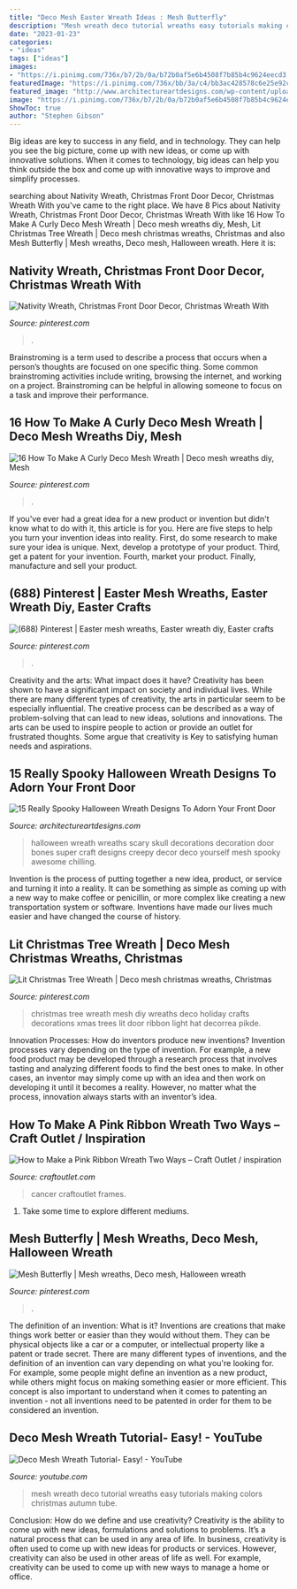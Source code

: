 ```yaml
---
title: "Deco Mesh Easter Wreath Ideas : Mesh Butterfly"
description: "Mesh wreath deco tutorial wreaths easy tutorials making colors christmas autumn tube"
date: "2023-01-23"
categories:
- "ideas"
tags: ["ideas"]
images:
- "https://i.pinimg.com/736x/b7/2b/0a/b72b0af5e6b4508f7b85b4c9624eecd3.jpg"
featuredImage: "https://i.pinimg.com/736x/bb/3a/c4/bb3ac428578c6e25e92ce376ea0a3630.jpg"
featured_image: "http://www.architectureartdesigns.com/wp-content/uploads/2015/10/518.jpg"
image: "https://i.pinimg.com/736x/b7/2b/0a/b72b0af5e6b4508f7b85b4c9624eecd3.jpg"
ShowToc: true
author: "Stephen Gibson"
---
```



Big ideas are key to success in any field, and in technology. They can help you see the big picture, come up with new ideas, or come up with innovative solutions. When it comes to technology, big ideas can help you think outside the box and come up with innovative ways to improve and simplify processes.

	

		
searching about Nativity Wreath, Christmas Front Door Decor, Christmas Wreath With you've came to the right place. We have 8 Pics about Nativity Wreath, Christmas Front Door Decor, Christmas Wreath With like 16 How To Make A Curly Deco Mesh Wreath | Deco mesh wreaths diy, Mesh, Lit Christmas Tree Wreath | Deco mesh christmas wreaths, Christmas and also Mesh Butterfly | Mesh wreaths, Deco mesh, Halloween wreath. Here it is:
		
    
## Nativity Wreath, Christmas Front Door Decor, Christmas Wreath With

<img loading=lazy src="https://i.pinimg.com/736x/bb/3a/c4/bb3ac428578c6e25e92ce376ea0a3630.jpg" onerror="this.onerror=null;this.src='https://tse4.mm.bing.net/th?id=OIP.VhdoY2AVdXfJvOp5-cgbnQHaJ4&amp;pid=15.1';" alt="Nativity Wreath, Christmas Front Door Decor, Christmas Wreath With">

_Source: pinterest.com_

>. 

	

Brainstroming is a term used to describe a process that occurs when a person’s thoughts are focused on one specific thing. Some common brainstroming activities include writing, browsing the internet, and working on a project. Brainstroming can be helpful in allowing someone to focus on a task and improve their performance.

    
## 16 How To Make A Curly Deco Mesh Wreath | Deco Mesh Wreaths Diy, Mesh

<img loading=lazy src="https://i.pinimg.com/736x/e0/b5/83/e0b583018a52e6f42b4ed6c198d1a80a.jpg" onerror="this.onerror=null;this.src='https://tse1.mm.bing.net/th?id=OIP.KhGulf8c2WXgBiLQUOnIWgHaJ3&amp;pid=15.1';" alt="16 How To Make A Curly Deco Mesh Wreath | Deco mesh wreaths diy, Mesh">

_Source: pinterest.com_

>. 

	

If you've ever had a great idea for a new product or invention but didn't know what to do with it, this article is for you. Here are five steps to help you turn your invention ideas into reality. First, do some research to make sure your idea is unique. Next, develop a prototype of your product. Third, get a patent for your invention. Fourth, market your product. Finally, manufacture and sell your product.

    
## (688) Pinterest | Easter Mesh Wreaths, Easter Wreath Diy, Easter Crafts

<img loading=lazy src="https://i.pinimg.com/736x/42/2b/86/422b864624c07d74149f08b1446989d1.jpg" onerror="this.onerror=null;this.src='https://tse1.mm.bing.net/th?id=OIP.Jd7Fe60yqn4K5_S1jW7lGQHaIT&amp;pid=15.1';" alt="(688) Pinterest | Easter mesh wreaths, Easter wreath diy, Easter crafts">

_Source: pinterest.com_

>. 

	

Creativity and the arts: What impact does it have?
Creativity has been shown to have a significant impact on society and individual lives. While there are many different types of creativity, the arts in particular seem to be especially influential. The creative process can be described as a way of problem-solving that can lead to new ideas, solutions and innovations. The arts can be used to inspire people to action or provide an outlet for frustrated thoughts. Some argue that creativity is Key to satisfying human needs and aspirations.

    
## 15 Really Spooky Halloween Wreath Designs To Adorn Your Front Door

<img loading=lazy src="http://www.architectureartdesigns.com/wp-content/uploads/2015/10/518.jpg" onerror="this.onerror=null;this.src='https://tse3.mm.bing.net/th?id=OIP.CQanK748oTYyvZa3jV5eUgHaIg&amp;pid=15.1';" alt="15 Really Spooky Halloween Wreath Designs To Adorn Your Front Door">

_Source: architectureartdesigns.com_

>halloween wreath wreaths scary skull decorations decoration door bones super craft designs creepy decor deco yourself mesh spooky awesome chilling. 

	

Invention is the process of putting together a new idea, product, or service and turning it into a reality. It can be something as simple as coming up with a new way to make coffee or penicillin, or more complex like creating a new transportation system or software. Inventions have made our lives much easier and have changed the course of history.

    
## Lit Christmas Tree Wreath | Deco Mesh Christmas Wreaths, Christmas

<img loading=lazy src="https://i.pinimg.com/736x/c2/b1/21/c2b1219bf6cb584aaee50b4b30aaabb0.jpg" onerror="this.onerror=null;this.src='https://tse2.mm.bing.net/th?id=OIP.hfWdN1uxWyfDJuLYi_PwPgHaJ4&amp;pid=15.1';" alt="Lit Christmas Tree Wreath | Deco mesh christmas wreaths, Christmas">

_Source: pinterest.com_

>christmas tree wreath mesh diy wreaths deco holiday crafts decorations xmas trees lit door ribbon light hat decorrea pikde. 

	

Innovation Processes: How do inventors produce new inventions?
Invention processes vary depending on the type of invention. For example, a new food product may be developed through a research process that involves tasting and analyzing different foods to find the best ones to make. In other cases, an inventor may simply come up with an idea and then work on developing it until it becomes a reality. However, no matter what the process, innovation always starts with an inventor’s idea.

    
## How To Make A Pink Ribbon Wreath Two Ways – Craft Outlet / Inspiration

<img loading=lazy src="http://www.craftoutlet.com/blog/wp-content/uploads/2015/05/Img7483.jpg" onerror="this.onerror=null;this.src='https://tse4.mm.bing.net/th?id=OIP.a97YVG1HBwV4KQoe6wf4dgHaMA&amp;pid=15.1';" alt="How to Make a Pink Ribbon Wreath Two Ways – Craft Outlet / inspiration">

_Source: craftoutlet.com_

>cancer craftoutlet frames. 

	

1. Take some time to explore different mediums.

    
## Mesh Butterfly | Mesh Wreaths, Deco Mesh, Halloween Wreath

<img loading=lazy src="https://i.pinimg.com/736x/b7/2b/0a/b72b0af5e6b4508f7b85b4c9624eecd3.jpg" onerror="this.onerror=null;this.src='https://tse3.mm.bing.net/th?id=OIP.CKNB5dpm_P8DOyB8oRw0UwHaJ3&amp;pid=15.1';" alt="Mesh Butterfly | Mesh wreaths, Deco mesh, Halloween wreath">

_Source: pinterest.com_

>. 

	

The definition of an invention: What is it?
Inventions are creations that make things work better or easier than they would without them. They can be physical objects like a car or a computer, or intellectual property like a patent or trade secret. There are many different types of inventions, and the definition of an invention can vary depending on what you're looking for. For example, some people might define an invention as a new product, while others might focus on making something easier or more efficient. This concept is also important to understand when it comes to patenting an invention - not all inventions need to be patented in order for them to be considered an invention.

    
## Deco Mesh Wreath Tutorial- Easy! - YouTube

<img loading=lazy src="https://i.ytimg.com/vi/eUSKQgRxPHU/maxresdefault.jpg" onerror="this.onerror=null;this.src='https://tse1.mm.bing.net/th?id=OIP.xsHzfvLZddbTqN8luO7VMAHaEK&amp;pid=15.1';" alt="Deco Mesh Wreath Tutorial- Easy! - YouTube">

_Source: youtube.com_

>mesh wreath deco tutorial wreaths easy tutorials making colors christmas autumn tube. 

	

Conclusion: How do we define and use creativity?
Creativity is the ability to come up with new ideas, formulations and solutions to problems. It’s a natural process that can be used in any area of life. In business, creativity is often used to come up with new ideas for products or services. However, creativity can also be used in other areas of life as well. For example, creativity can be used to come up with new ways to manage a home or office.

